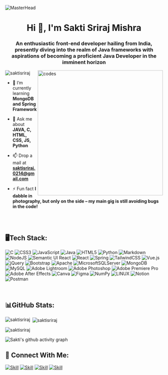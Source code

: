 ![MasterHead](https://repository-images.githubusercontent.com/588181932/e36ec678-7984-4cdd-8e4c-a3932772ff8e)
<h1 align="center">Hi 👋, I'm Sakti Sriraj Mishra</h1>
<h3 align="center">An enthusiastic front-end developer hailing from India, presently diving into the realm of Java frameworks with aspirations of becoming a proficient Java Developer in the imminent horizon</h3>
<img align="right" alt="codes" width="400" src="https://camo.githubusercontent.com/5ddf73ad3a205111cf8c686f687fc216c2946a75005718c8da5b837ad9de78c9/68747470733a2f2f7468756d62732e6766796361742e636f6d2f4576696c4e657874446576696c666973682d736d616c6c2e676966">

<p align="left"> <img src="https://komarev.com/ghpvc/?username=saktisriraj&label=Profile%20views&color=b4980e&style=flat" alt="saktisriraj" /> </p>

- 🌱 I’m currently learning **MongoDB and Spring Framework**

- 💬 Ask me about **JAVA, C, HTML, CSS, JS, Python**

- 📫 Drop a mail at **saktisriraj.0214@gmail.com**

- ⚡ Fun fact **I dabble in photography, but only on the side – my main gig is still avoiding bugs in the code!**


 
</br></br>

## 🖥️Tech Stack:

![C](https://img.shields.io/badge/c-%2300599C.svg?style=flat&logo=c&logoColor=white) ![CSS3](https://img.shields.io/badge/css3-%231572B6.svg?style=flat&logo=css3&logoColor=white) ![JavaScript](https://img.shields.io/badge/javascript-%23323330.svg?style=flat&logo=javascript&logoColor=%23F7DF1E) ![Java](https://img.shields.io/badge/java-%23ED8B00.svg?style=flat&logo=java&logoColor=white) ![HTML5](https://img.shields.io/badge/html5-%23E34F26.svg?style=flat&logo=html5&logoColor=white) ![Python](https://img.shields.io/badge/python-3670A0?style=flat&logo=python&logoColor=ffdd54) ![Markdown](https://img.shields.io/badge/markdown-%23000000.svg?style=flat&logo=markdown&logoColor=white) ![NodeJS](https://img.shields.io/badge/node.js-6DA55F?style=flat&logo=node.js&logoColor=white) ![Semantic UI React](https://img.shields.io/badge/Semantic%20UI%20React-%2335BDB2.svg?style=flat&logo=SemanticUIReact&logoColor=white) ![React](https://img.shields.io/badge/react-%2320232a.svg?style=flat&logo=react&logoColor=%2361DAFB) ![Spring](https://img.shields.io/badge/spring-%236DB33F.svg?style=flat&logo=spring&logoColor=white) ![TailwindCSS](https://img.shields.io/badge/tailwindcss-%2338B2AC.svg?style=flat&logo=tailwind-css&logoColor=white) ![Vue.js](https://img.shields.io/badge/vuejs-%2335495e.svg?style=flat&logo=vuedotjs&logoColor=%234FC08D) ![jQuery](https://img.shields.io/badge/jquery-%230769AD.svg?style=flat&logo=jquery&logoColor=white) ![Bootstrap](https://img.shields.io/badge/bootstrap-%23563D7C.svg?style=flat&logo=bootstrap&logoColor=white) ![Apache](https://img.shields.io/badge/apache-%23D42029.svg?style=flat&logo=apache&logoColor=white) ![MicrosoftSQLServer](https://img.shields.io/badge/Microsoft%20SQL%20Sever-CC2927?style=flat&logo=microsoft%20sql%20server&logoColor=white) ![MongoDB](https://img.shields.io/badge/MongoDB-%234ea94b.svg?style=flat&logo=mongodb&logoColor=white) ![MySQL](https://img.shields.io/badge/mysql-%2300f.svg?style=flat&logo=mysql&logoColor=white) ![Adobe Lightroom](https://img.shields.io/badge/Adobe%20Lightroom-31A8FF.svg?style=flat&logo=Adobe%20Lightroom&logoColor=white) ![Adobe Photoshop](https://img.shields.io/badge/adobephotoshop-%2331A8FF.svg?style=flat&logo=adobephotoshop&logoColor=white) ![Adobe Premiere Pro](https://img.shields.io/badge/Adobe%20Premiere%20Pro-9999FF.svg?style=flat&logo=Adobe%20Premiere%20Pro&logoColor=white) ![Adobe After Effects](https://img.shields.io/badge/Adobe%20After%20Effects-9999FF.svg?style=flat&logo=Adobe%20After%20Effects&logoColor=white) ![Canva](https://img.shields.io/badge/Canva-%2300C4CC.svg?style=flat&logo=Canva&logoColor=white) 	![Figma](https://img.shields.io/badge/figma-%23F24E1E.svg?style=flat&logo=figma&logoColor=white) ![NumPy](https://img.shields.io/badge/numpy-%23013243.svg?style=flat&logo=numpy&logoColor=white) ![LINUX](https://img.shields.io/badge/Linux-FCC624?style=flat&logo=linux&logoColor=black) ![Notion](https://img.shields.io/badge/Notion-%23000000.svg?style=flat&logo=notion&logoColor=white) ![Postman](https://img.shields.io/badge/Postman-FF6C37?style=flat&logo=postman&logoColor=white)

</br>

## 📊GitHub Stats:
<p><img align="left" src="https://github-readme-stats.vercel.app/api/top-langs?username=saktisriraj&show_icons=true&theme=onedark&locale=en&layout=compact" alt="saktisriraj" /></p>

<p>&nbsp;<img align="center" src="https://github-readme-stats.vercel.app/api?username=saktisriraj&show_icons=true&theme=onedark&locale=en" alt="saktisriraj" /></p>

<p><img align="center" src="https://github-readme-streak-stats.herokuapp.com/?user=saktisriraj&theme=dark" alt="saktisriraj" /></p>



![Sakti's github activity graph](https://github-readme-activity-graph.vercel.app/graph?username=SaktiSriraj&bg_color=150e15&color=fffade&line=4a336e&point=b0a8b9&area=true&hide_border=true)

## 🤝 Connect With Me:

[![Skill](https://img.shields.io/badge/LinkedIn-0077B5?style=for-the-badge&logo=linkedin&logoColor=white)](https://www.linkedin.com/in/sakti-sriraj-mishra/)
[![Skill](https://img.shields.io/badge/Twitter-1DA1F2?style=for-the-badge&logo=twitter&logoColor=white)](https://twitter.com/SaktiSriraj)
[![Skill](https://img.shields.io/badge/Instagram-E4405F?style=for-the-badge&logo=instagram&logoColor=white)](https://www.instagram.com/saktisriraj/)
[![Skill](https://img.shields.io/badge/GitHub-100000?style=for-the-badge&logo=github&logoColor=white)](https://github.com/SaktiSriraj)
